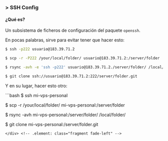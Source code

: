 ### > SSH Config

#### ¿Qué es?
<span>Un subsistema de ficheros de configuración del paquete `openssh`.</span>
<div>
  <p>En pocas palabras, sirve para evitar tener que hacer esto:</p>

```bash
$ ssh -p222 usuario@183.39.71.2

$ scp -r -P222 /your/local/folder/ usuario@183.39.71.2:/server/folder

$ rsync -avh -e 'ssh -p222' usuario@183.39.71.2./server/folder/ /local/folder/

$ git clone ssh://usuario@183.39.71.2:222/server/folder.git
```
</div> <!-- .element: class="fragment fade-left" -->
<div>
  <p>Y en su lugar, hacer esto otro:</p>
```bash
$ ssh mi-vps-personal

$ scp -r /your/local/folder/ mi-vps-personal:/server/folder

$ rsync -avh mi-vps-personal:/server/folder/ /local/folder/

$ git clone mi-vps-personal:/server/folder.git
```
</div> <!-- .element: class="fragment fade-left" -->
